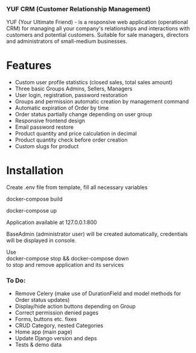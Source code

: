 ### YUF CRM (Customer Relationship Management)   
YUF (Your Ultimate Friend) - is a responsive web application (operational CRM) for managing all your company's relationships and interactions with customers and potential customers.
Suitable for sale managers, directors and administrators of small-medium businesses.

# Features

* Custom user profile statistics (closed sales, total sales amount)
* Three basic Groups Admins, Sellers, Managers
* User login, registration, password restoration
* Groups and permission automatic creation by management command
* Automatic expiration of Order by time
* Order status partially change depending on user group
* Responsive frontend design
* Email password restore
* Product quantity and price calculation in decimal
* Product quantity check before order creation
* Custom slugs for product

# Installation

Create .env file from template, fill all necessary variables<br>

docker-compose build<br> 

docker-compose up<br> 

Application available at 127.0.0.1:800<br>

BaseAdmin (administrator user) will be created automatically, credentials will be displayed in console.<br>

Use<br>
docker-compose stop && docker-compose down<br>
to stop and remove application and its services <br>

### To Do:

- Remove Celery (make use of DurationField and model methods for Order status updates) 
- Display/hide action buttons depending on Group
- Correct permission denied pages
- Forms, buttons etc. fixes
- CRUD Category, nested Categories
- Home app (main page)
- Update Django version and deps
- Tests & demo data